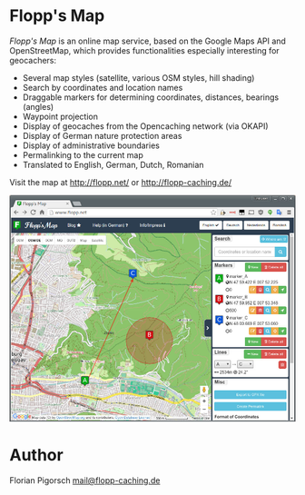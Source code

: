 # Flopp's Map

*Flopp's Map* is an online map service, based on the Google Maps API and OpenStreetMap, which provides functionalities especially interesting for geocachers:
- Several map styles (satellite, various OSM styles, hill shading)
- Search by coordinates and location names
- Draggable markers for determining coordinates, distances, bearings (angles)
- Waypoint projection
- Display of geocaches from the Opencaching network (via OKAPI)
- Display of German nature protection areas
- Display of administrative boundaries
- Permalinking to the current map
- Translated to English, German, Dutch, Romanian

Visit the map at http://flopp.net/ or http://flopp-caching.de/

![Screenshot of Flopp's Map](https://raw.githubusercontent.com/flopp/flopp.github.io/master/FloppsMap/floppsmap.jpg)

# Author
Florian Pigorsch <mail@flopp-caching.de>
